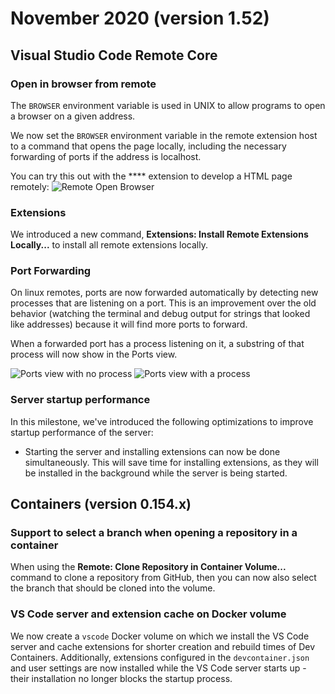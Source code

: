 # November 2020 (version 1.52)

## Visual Studio Code Remote Core

### Open in browser from remote

The `BROWSER` environment variable is used in UNIX to allow programs to open a browser on a given address.

We now set the `BROWSER` environment variable in the remote extension host to a command that opens the page locally, including the necessary forwarding of ports if the address is localhost.

You can try this out with the **** extension to develop a HTML page remotely:
![Remote Open Browser](images/1_52/remote-open-browser.gif)

### Extensions

We introduced a new command, **Extensions: Install Remote Extensions Locally...** to install all remote extensions locally.

### Port Forwarding

On linux remotes, ports are now forwarded automatically by detecting new processes that are listening on a port. This is an improvement over the old behavior (watching the terminal and debug output for strings that looked like addresses) because it will find more ports to forward.

When a forwarded port has a process listening on it, a substring of that process will now show in the Ports view.

![Ports view with no process](images/1_52/ports-view-no-process.png)
![Ports view with a process](images/1_52/ports-view-with-process.png)

### Server startup performance

In this milestone, we've introduced the following optimizations to improve startup performance of the server:

* Starting the server and installing extensions can now be done simultaneously. This will save time for installing extensions, as they will be installed in the background while the server is being started.

## Containers (version 0.154.x)

### Support to select a branch when opening a repository in a container

When using the **Remote: Clone Repository in Container Volume...** command to clone a repository from GitHub, then you can now also select the branch that should be cloned into the volume.

### VS Code server and extension cache on Docker volume

We now create a `vscode` Docker volume on which we install the VS Code server and cache extensions for shorter creation and rebuild times of Dev Containers. Additionally, extensions configured in the `devcontainer.json` and user settings are now installed while the VS Code server starts up - their installation no longer blocks the startup process.
